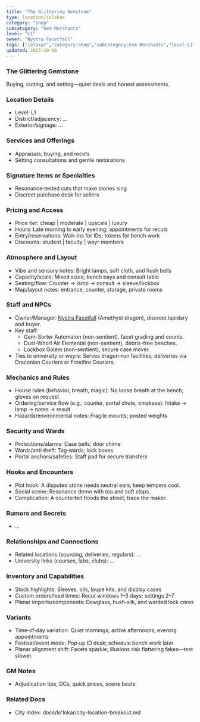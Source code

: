 ```yaml
---
title: "The Glittering Gemstone"
type: location/iolokar
category: "shop"
subcategory: "Gem Merchants"
level: "L1"
owner: "Nystra Facetfall"
tags: ["iolokar","category:shop","subcategory:Gem Merchants","level:L1"]
updated: 2025-10-06
---
```

### The Glittering Gemstone

Buying, cutting, and setting—quiet deals and honest assessments.

### Location Details

- Level: L1
- District/adjacency: ...
- Exterior/signage: ...

### Services and Offerings

 - Appraisals, buying, and recuts
 - Setting consultations and gentle restorations

### Signature Items or Specialties

 - Resonance‑tested cuts that make stones sing
 - Discreet purchase desk for sellers

### Pricing and Access

- Price tier: cheap | moderate | upscale | luxury
 - Hours: Late morning to early evening; appointments for recuts
 - Entry/reservations: Walk‑ins for IDs; tokens for bench work
- Discounts: student | faculty | weyr members

### Atmosphere and Layout

 - Vibe and sensory notes: Bright lamps, soft cloth, and hush bells
 - Capacity/scale: Mixed sizes; bench bays and consult table
 - Seating/flow: Counter → lamp → consult → sleeve/lockbox
- Map/layout notes: entrance, counter, storage, private rooms

### Staff and NPCs

- Owner/Manager: [Nystra Facetfall](../People/nystra-facetfall.md) (Amethyst dragon), discreet lapidary and buyer.
- Key staff:
  - Gem-Sorter Automaton (non-sentient), facet grading and counts.
  - Dust-Whorl Air Elemental (non-sentient), debris-free benches.
  - Lockbox Golem (non-sentient), secure case mover.
- Ties to university or weyrs: Serves dragon-run facilities; deliveries via Draconian Couriers or Frostfire Couriers.

### Mechanics and Rules

 - House rules (behavior, breath, magic): No loose breath at the bench; gloves on request
 - Ordering/service flow (e.g., counter, portal chute, omakase): Intake → lamp → notes → result
 - Hazards/environmental notes: Fragile mounts; posted weights

### Security and Wards

 - Protections/alarms: Case bells; door chime
 - Wards/anti‑theft: Tag‑wards; lock boxes
 - Portal anchors/safeties: Staff pad for secure transfers

### Hooks and Encounters

 - Plot hook: A disputed stone needs neutral ears; keep tempers cool.
 - Social scene: Resonance demo with tea and soft claps.
 - Complication: A counterfeit floods the street; trace the maker.

### Rumors and Secrets

- ...

### Relationships and Connections

- Related locations (sourcing, deliveries, regulars): ...
- University links (courses, labs, clubs): ...

### Inventory and Capabilities

 - Stock highlights: Sleeves, oils, loupe kits, and display cases
 - Custom orders/lead times: Recut windows 1–3 days; settings 2–7
 - Planar imports/components: Dewglass, hush‑silk, and warded lock cores

### Variants

 - Time‑of‑day variation: Quiet mornings; active afternoons; evening appointments
 - Festival/event mode: Pop‑up ID desk; schedule bench work later
 - Planar alignment shift: Facets sparkle; illusions risk flattering fakes—test slower.

### GM Notes

- Adjudication tips, DCs, quick prices, scene beats.

### Related Docs

- City Index: docs/Io'lokar/city-location-breakout.md
